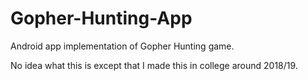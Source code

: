 # Gopher-Hunting-App
Android app implementation of Gopher Hunting game.

No idea what this is except that I made this in college around 2018/19.
